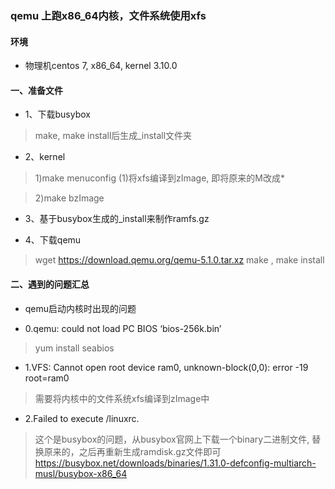 ### qemu 上跑x86_64内核，文件系统使用xfs

#### 环境
* 物理机centos 7, x86_64, kernel 3.10.0
 

#### 一、准备文件
* 1、下载busybox
>  make, make install后生成\_install文件夹

* 2、kernel
>   1)make menuconfig
>     (1)将xfs编译到zImage, 即将原来的M改成*
     
>   2)make bzImage

* 3、基于busybox生成的\_install来制作ramfs.gz  

* 4、下载qemu
>   wget https://download.qemu.org/qemu-5.1.0.tar.xz 
>   make , make install

#### 二、遇到的问题汇总
* qemu启动内核时出现的问题

* 0.qemu: could not load PC BIOS ‘bios-256k.bin’
> yum install seabios 

* 1.VFS: Cannot open root device ram0, unknown-block(0,0): error -19
  root=ram0
> 需要将内核中的文件系统xfs编译到zImage中

* 2.Failed to execute /linuxrc.
>  这个是busybox的问题，从busybox官网上下载一个binary二进制文件, 替换原来的，之后再重新生成ramdisk.gz文件即可
>  https://busybox.net/downloads/binaries/1.31.0-defconfig-multiarch-musl/busybox-x86_64


